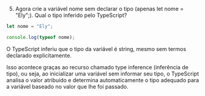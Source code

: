 5. Agora crie a variável nome sem declarar o tipo (apenas let nome = "Ely";). Qual o
tipo inferido pelo TypeScript?

```TypeScript
let nome = "Ely";

console.log(typeof nome);
```

O TypeScript inferiu que o tipo da variável é string, mesmo sem termos
declarado explicitamente.

Isso acontece graças ao recurso chamado type 
inference (inferência de tipo), ou seja, ao inicializar uma variável sem informar
seu tipo, o TypeScript analisa o valor atribuído e determina automaticamente o tipo
adequado para a variável baseado no valor que lhe foi passado.



